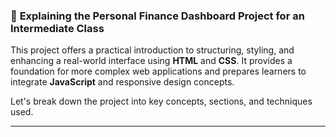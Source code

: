 ### 🚀 **Explaining the Personal Finance Dashboard Project for an Intermediate Class**

This project offers a practical introduction to structuring, styling, and enhancing a real-world interface using **HTML** and **CSS**. It provides a foundation for more complex web applications and prepares learners to integrate **JavaScript** and responsive design concepts.

Let's break down the project into key concepts, sections, and techniques used.

---